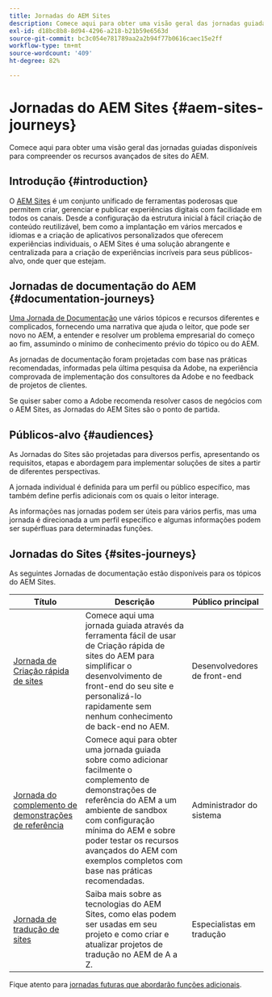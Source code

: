 ```yaml
---
title: Jornadas do AEM Sites
description: Comece aqui para obter uma visão geral das jornadas guiadas disponíveis para compreender os recursos avançados de sites do AEM.
exl-id: d18bc8b8-8d94-4296-a218-b21b59e6563d
source-git-commit: bc3c054e781789aa2a2b94f77b0616caec15e2ff
workflow-type: tm+mt
source-wordcount: '409'
ht-degree: 82%

---
```


# Jornadas do AEM Sites  {#aem-sites-journeys}

Comece aqui para obter uma visão geral das jornadas guiadas disponíveis para compreender os recursos avançados de sites do AEM.

## Introdução {#introduction}

O [AEM Sites](https://business.adobe.com/br/products/experience-manager/sites/aem-sites.html) é um conjunto unificado de ferramentas poderosas que permitem criar, gerenciar e publicar experiências digitais com facilidade em todos os canais. Desde a configuração da estrutura inicial à fácil criação de conteúdo reutilizável, bem como a implantação em vários mercados e idiomas e a criação de aplicativos personalizados que oferecem experiências individuais, o AEM Sites é uma solução abrangente e centralizada para a criação de experiências incríveis para seus públicos-alvo, onde quer que estejam.

## Jornadas de documentação do AEM {#documentation-journeys}

[Uma Jornada de Documentação](/help/journey-documentation/documentation-journeys.md) une vários tópicos e recursos diferentes e complicados, fornecendo uma narrativa que ajuda o leitor, que pode ser novo no AEM, a entender e resolver um problema empresarial do começo ao fim, assumindo o mínimo de conhecimento prévio do tópico ou do AEM.

As jornadas de documentação foram projetadas com base nas práticas recomendadas, informadas pela última pesquisa da Adobe, na experiência comprovada de implementação dos consultores da Adobe e no feedback de projetos de clientes.

Se quiser saber como a Adobe recomenda resolver casos de negócios com o AEM Sites, as Jornadas do AEM Sites são o ponto de partida.

## Públicos-alvo {#audiences}

As Jornadas do Sites são projetadas para diversos perfis, apresentando os requisitos, etapas e abordagem para implementar soluções de sites a partir de diferentes perspectivas.

A jornada individual é definida para um perfil ou público específico, mas também define perfis adicionais com os quais o leitor interage.

As informações nas jornadas podem ser úteis para vários perfis, mas uma jornada é direcionada a um perfil específico e algumas informações podem ser supérfluas para determinadas funções.

## Jornadas do Sites {#sites-journeys}

As seguintes Jornadas de documentação estão disponíveis para os tópicos do AEM Sites.

| Título | Descrição | Público principal |
|---|---|---|
| [Jornada de Criação rápida de sites](/help/journey-sites/quick-site/overview.md) | Comece aqui uma jornada guiada através da ferramenta fácil de usar de Criação rápida de sites do AEM para simplificar o desenvolvimento de front-end do seu site e personalizá-lo rapidamente sem nenhum conhecimento de back-end no AEM. | Desenvolvedores de front-end |
| [Jornada do complemento de demonstrações de referência](/help/journey-sites/demos-add-on/overview.md) | Comece aqui para obter uma jornada guiada sobre como adicionar facilmente o complemento de demonstrações de referência do AEM a um ambiente de sandbox com configuração mínima do AEM e sobre poder testar os recursos avançados do AEM com exemplos completos com base nas práticas recomendadas. | Administrador do sistema |
| [Jornada de tradução de sites](/help/journey-sites/translation/overview.md) | Saiba mais sobre as tecnologias do AEM Sites, como elas podem ser usadas em seu projeto e como criar e atualizar projetos de tradução no AEM de A a Z. | Especialistas em tradução |

Fique atento para [jornadas futuras que abordarão funções adicionais](/help/journey-documentation/documentation-journeys.md#journeys).
